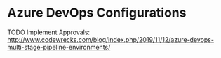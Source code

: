 # Azure DevOps Configurations

TODO Implement Approvals: http://www.codewrecks.com/blog/index.php/2019/11/12/azure-devops-multi-stage-pipeline-environments/